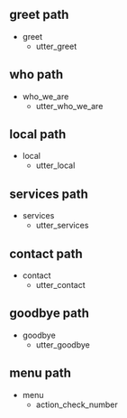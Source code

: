 ## greet path
* greet
  - utter_greet

## who path
* who_we_are
  - utter_who_we_are

## local path
* local
  - utter_local

## services path
* services
  - utter_services

## contact path
* contact 
  - utter_contact

## goodbye path
* goodbye
  - utter_goodbye



## menu path 
* menu
  - action_check_number